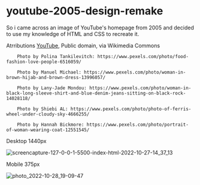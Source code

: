 # youtube-2005-design-remake
So i came across an image of YouTube's homepage from 2005 and decided to use my knowledge of HTML and CSS to recreate it.

Atrributions
  <a href="https://commons.wikimedia.org/wiki/File:YouTube_Logo_(2013-2017).svg">YouTube</a>, Public domain, via Wikimedia Commons
        
        Photo by Polina Tankilevitch: https://www.pexels.com/photo/food-fashion-love-people-6516059/
        
        Photo by Manuel Michael: https://www.pexels.com/photo/woman-in-brown-hijab-and-brown-dress-13996057/
        
        Photo by Lany-Jade Mondou: https://www.pexels.com/photo/woman-in-black-long-sleeve-shirt-and-blue-denim-jeans-sitting-on-black-rock-14028118/

        Photo by Shiebi AL: https://www.pexels.com/photo/photo-of-ferris-wheel-under-cloudy-sky-4666255/

        Photo by Hannah Bickmore: https://www.pexels.com/photo/portrait-of-woman-wearing-coat-12551545/
        
Desktop 1440px        

![screencapture-127-0-0-1-5500-index-html-2022-10-27-14_37_13](https://user-images.githubusercontent.com/71466882/198332195-57936227-5c7b-4583-a1b5-423b01722f09.png)


Mobile 375px

![photo_2022-10-28_19-09-47](https://user-images.githubusercontent.com/71466882/198713975-af107575-be17-44c2-a5f3-870d3c1ac62e.jpg)
